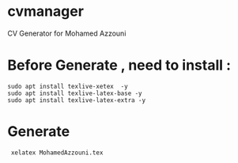 # cvmanager
CV Generator for Mohamed Azzouni
 
# Before Generate , need to install :
```
sudo apt install texlive-xetex  -y
sudo apt install texlive-latex-base -y
sudo apt install texlive-latex-extra -y
```

# Generate 
```
 xelatex MohamedAzzouni.tex
```